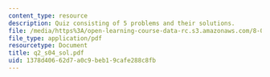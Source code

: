 ```yaml
---
content_type: resource
description: Quiz consisting of 5 problems and their solutions.
file: /media/https%3A/open-learning-course-data-rc.s3.amazonaws.com/8-022-physics-ii-electricity-and-magnetism-fall-2004/1378d40662d7a0c9beb19cafe288c8fb_q2_s04_sol.pdf
file_type: application/pdf
resourcetype: Document
title: q2_s04_sol.pdf
uid: 1378d406-62d7-a0c9-beb1-9cafe288c8fb
---
```

